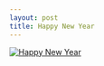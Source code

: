 ```yaml
---
layout: post
title: Happy New Year
---
```


<a href="http://freekode.org/wp-content/uploads/2014/12/rsz_rewallscom-32844.jpg"><img class="alignnone size-medium wp-image-45" src="http://freekode.org/wp-content/uploads/2014/12/rsz_rewallscom-32844.jpg" alt="Happy New Year" /></a>
